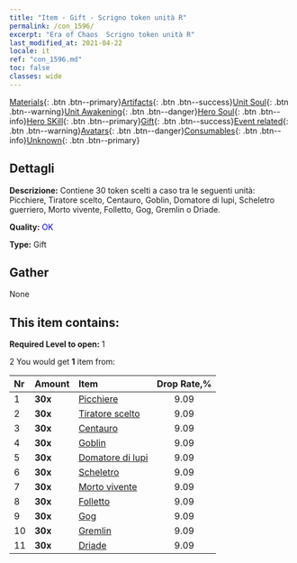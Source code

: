 ```yaml
---
title: "Item - Gift - Scrigno token unità R"
permalink: /con_1596/
excerpt: "Era of Chaos  Scrigno token unità R"
last_modified_at: 2021-04-22
locale: it
ref: "con_1596.md"
toc: false
classes: wide
---
```

 [Materials](/ItemsIT/){: .btn .btn--primary}[Artifacts](/ItemsIT/Artifacts/){: .btn .btn--success}[Unit Soul](/ItemsIT/UnitSoul/){: .btn .btn--warning}[Unit Awakening](/ItemsIT/UnitAwakening/){: .btn .btn--danger}[Hero Soul](/ItemsIT/HeroSoul/){: .btn .btn--info}[Hero SKill](/ItemsIT/HeroSkill/){: .btn .btn--primary}[Gift](/ItemsIT/Gift/){: .btn .btn--success}[Event related](/ItemsIT/Events/){: .btn .btn--warning}[Avatars](/ItemsIT/Avatars/){: .btn .btn--danger}[Consumables](/ItemsIT/Consumables/){: .btn .btn--info}[Unknown](/ItemsIT/Unknown/){: .btn .btn--primary}

## Dettagli
 **Descrizione:** Contiene 30 token scelti a caso tra le seguenti unità: Picchiere, Tiratore scelto, Centauro, Goblin, Domatore di lupi, Scheletro guerriero, Morto vivente, Folletto, Gog, Gremlin o Driade.

 **Quality:** <span style="color: #0000CD">OK</span>

 **Type:** Gift

## Gather

  None

## This item contains:

 **Required Level to open:** 1

 2 You would get **1** item  from:

  | Nr | Amount |     Item    | Drop Rate,% |
  |:---|:-------|:------------|:---------:|
  | 1 |  **30x** | [Picchiere](/it/Items/unt_190/) | 9.09 | 
  | 2 |  **30x** | [Tiratore scelto](/it/Items/unt_191/) | 9.09 | 
  | 3 |  **30x** | [Centauro](/it/Items/unt_199/) | 9.09 | 
  | 4 |  **30x** | [Goblin](/it/Items/unt_217/) | 9.09 | 
  | 5 |  **30x** | [Domatore di lupi](/it/Items/unt_218/) | 9.09 | 
  | 6 |  **30x** | [Scheletro](/it/Items/unt_208/) | 9.09 | 
  | 7 |  **30x** | [Morto vivente](/it/Items/unt_209/) | 9.09 | 
  | 8 |  **30x** | [Folletto](/it/Items/unt_226/) | 9.09 | 
  | 9 |  **30x** | [Gog](/it/Items/unt_227/) | 9.09 | 
  | 10 |  **30x** | [Gremlin](/it/Items/unt_235/) | 9.09 | 
  | 11 |  **30x** | [Driade](/it/Items/unt_262/) | 9.09 | 
